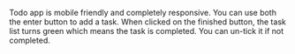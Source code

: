 Todo app is mobile friendly and completely responsive.
You can use both the enter button to add a task.
When clicked on the finished button, the task list turns green which means the task is completed. You can un-tick it if not completed.
